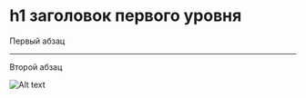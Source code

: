 h1 заголовок первого уровня
=====================
Первый абзац
***
Второй абзац

![Alt text](https://eviltwin1.github.io/piroll/img/logo.png "Optional Title")